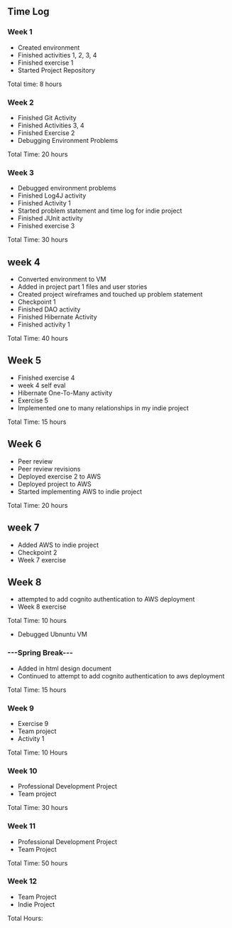 ## Time Log

### Week 1
- Created environment 
- Finished activities 1, 2, 3, 4
- Finished exercise 1 
- Started Project Repository 

Total time: 8 hours 

### Week 2
- Finished Git Activity 
- Finished Activities 3, 4 
- Finished Exercise 2
- Debugging Environment Problems 

Total Time: 20 hours

### Week 3
- Debugged environment problems 
- Finished Log4J activity 
- Finished Activity 1 
- Started problem statement and time log for indie project
- Finished JUnit activity 
- Finished exercise 3

Total Time: 30 hours 

## week 4 
- Converted environment to VM
- Added in project part 1 files and user stories 
- Created project wireframes and touched up problem statement 
- Checkpoint 1 
- Finished DAO activity 
- Finished Hibernate Activity 
- Finished activity 1 

Total Time: 40 hours 

## Week 5
- Finished exercise 4
- week 4 self eval
- Hibernate One-To-Many activity 
- Exercise 5
- Implemented one to many relationships in my indie project

Total Time: 15 hours 

## Week 6 
- Peer review 
- Peer review revisions 
- Deployed exercise 2 to AWS
- Deployed project to AWS
- Started implementing AWS to indie project 

Total Time: 20 hours 

## week 7 
- Added AWS to indie project 
- Checkpoint 2 
- Week 7 exercise

## Week 8 
- attempted to add cognito authentication to AWS deployment
- Week 8 exercise 

Total Time: 10 hours
- Debugged Ubnuntu VM

### ---Spring Break---
- Added in html design document
- Continued to attempt to add cognito authentication to aws deployment 

Total Time: 15 hours 

### Week 9 
- Exercise 9
- Team project 
- Activity 1 


Total Time: 10 Hours 

### Week 10 
- Professional Development Project 
- Team project 

Total Time: 30 hours 

### Week 11 

- Professional Development Project 
- Team Project 

Total Time: 50 hours 

### Week 12 
- Team Project 
- Indie Project 

Total Hours: 